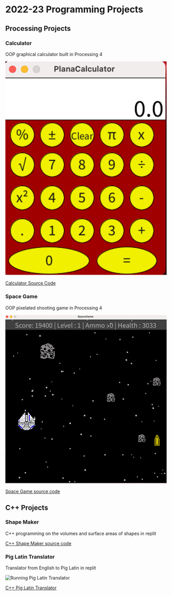 # 2022-23 Programming Projects

## Processing Projects

### Calculator

OOP graphical calculator built in Processing 4

![Running Calculator](https://github.com/RobertBu1/programmingportfolio/blob/main/images/calc.png?raw=true)

[Calculator Source Code](https://github.com/RobertBu1/programmingportfolio/tree/main/src/calc)

### Space Game

OOP pixelated shooting game in Processing 4

![Running Space Game](https://github.com/RobertBu1/programmingportfolio/blob/main/images/space.png?raw=true)

[Space Game source code](https://github.com/RobertBu1/programmingportfolio/tree/main/src/spacegame)

## C++ Projects

### Shape Maker

C++ programming on the volumes and surface areas of shapes in replit

[C++ Shape Maker source code](https://github.com/RobertBu1/programmingportfolio/tree/main/src/shape%20maker)

### Pig Latin Translator

Translator from English to Pig Latin in replit

![Running Pig Latin Translator]()

[C++ Pig Latin Translator](https://github.com/RobertBu1/programmingportfolio/blob/main/src/piglatin.cpp)
